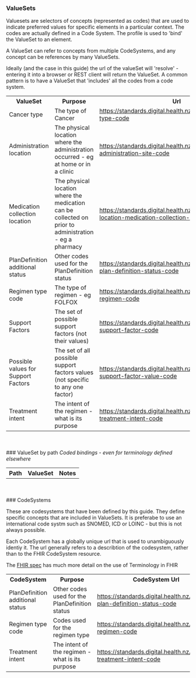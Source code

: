 ### ValueSets

<div>
Valuesets are selectors of concepts (represented as codes) that are used to indicate preferred values for specific elements in a particular context. The codes are actually defined in a Code System. The profile is used to 'bind' the ValueSet to an element.

A ValueSet can refer to concepts from multiple CodeSystems, and any concept can be references by many ValueSets. 

Ideally (and the case in this guide) the url of the valueSet will 'resolve' - entering it into a browser or REST client will return the ValueSet. 
A common pattern is to have a ValueSet that 'includes' all the codes from a code system.
</div>

<table class='table table-bordered table-condensed'>
<tr><th>ValueSet</th><th>Purpose</th><th>Url</th><th>CodeSystem Urls</th></tr>
<tr><td width='20%'>Cancer type</td><td>The type of Cancer</td><td><a href='ValueSet-cancer-type-code.html'>https://standards.digital.health.nz/fhir/ValueSet/cancer-type-code</a></td><td><div>http://snomed.info/sct</div><div>http://snomed.info/sct</div></td></tr>
<tr><td width='20%'>Administration location</td><td>The physical location where the administration occurred - eg at home or in a clinic</td><td><a href='ValueSet-sact-administration-site-code.html'>https://standards.digital.health.nz/fhir/ValueSet/sact-administration-site-code</a></td><td><div>http://snomed.info/sct</div></td></tr>
<tr><td width='20%'>Medication collection location</td><td>The physical location where the medication can be collected on prior to administration - eg a pharmacy</td><td><a href='ValueSet-sact-location-medication-collection-code.html'>https://standards.digital.health.nz/fhir/ValueSet/sact-location-medication-collection-code</a></td><td><div>http://snomed.info/sct</div></td></tr>
<tr><td width='20%'>PlanDefinition additional status</td><td>Other codes used for the PlanDefinition status</td><td><a href='ValueSet-sact-plan-definition-status-code.html'>https://standards.digital.health.nz/fhir/ValueSet/sact-plan-definition-status-code</a></td><td><div><a href='CodeSystem-sact-plan-definition-status-code.html'>https://standards.digital.health.nz/ns/sact-plan-definition-status-code</a></div></td></tr>
<tr><td width='20%'>Regimen type code</td><td>The type of regimen - eg FOLFOX</td><td><a href='ValueSet-sact-regimen-code.html'>https://standards.digital.health.nz/fhir/ValueSet/sact-regimen-code</a></td><td><div><a href='CodeSystem-sact-regimen-code.html'>https://standards.digital.health.nz/ns/sact-regimen-code</a></div></td></tr>
<tr><td width='20%'>Support Factors</td><td>The set of possible support factors (not their values)</td><td><a href='ValueSet-sact-support-factor-code.html'>https://standards.digital.health.nz/fhir/ValueSet/sact-support-factor-code</a></td><td><div>http://snomed.info/sct</div></td></tr>
<tr><td width='20%'>Possible values for Support Factors</td><td>The set of all possible support factors values (not specific to any one factor)</td><td><a href='ValueSet-sact-support-factor-value-code.html'>https://standards.digital.health.nz/fhir/ValueSet/sact-support-factor-value-code</a></td><td><div>http://snomed.info/sct</div></td></tr>
<tr><td width='20%'>Treatment intent</td><td>The intent of the regimen - what is its purpose</td><td><a href='ValueSet-sact-treatment-intent-code.html'>https://standards.digital.health.nz/fhir/ValueSet/sact-treatment-intent-code</a></td><td><div>https://standards.digital.health.nz/ns/treatment-intent-code</div><div>http://snomed.info/sct</div></td></tr>
</table>
<br/><br/>
### ValueSet by path
<em>Coded bindings - even for terminology defined elsewhere</em>
<table class='table table-bordered table-condensed'>
<tr><th>Path</th><th>ValueSet</th><th>Notes</th></tr>
</table>
<br/><br/>
### CodeSystems

These are codesystems that have been defined by this guide. They define specific concepts that are included in ValueSets. It is preferabe to use an international code systm such as SNOMED, ICD or LOINC - but this is not always possible.

Each CodeSystem has a globally unique url that is used to unambiguously identiy it. The url generally refers to a describtion of the codesystem, rather than to the FHIR CodeSystem resource.

The [FHIR spec](http://hl7.org/fhir/terminology-module.html) has much more detail on the use of Terminology in FHIR

<table class='table table-bordered table-condensed'>
<tr><th>CodeSystem</th><th>Purpose</th><th>CodeSystem Url</th></tr>
<tr><td width='20%'>PlanDefinition additional status</td><td>Other codes used for the PlanDefinition status</td><td><a href='CodeSystem-sact-plan-definition-status-code.html'>https://standards.digital.health.nz/ns/sact-plan-definition-status-code</a></td></tr>
<tr><td width='20%'>Regimen type code</td><td>Codes used for the regimen type</td><td><a href='CodeSystem-sact-regimen-code.html'>https://standards.digital.health.nz/ns/sact-regimen-code</a></td></tr>
<tr><td width='20%'>Treatment intent</td><td>The intent of the regimen - what is its purpose</td><td><a href='CodeSystem-sact-treatment-intent-code.html'>https://standards.digital.health.nz/ns/sact-treatment-intent-code</a></td></tr>